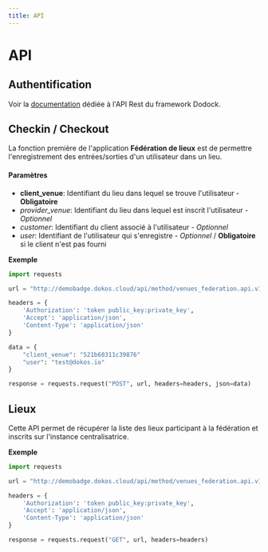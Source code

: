 ```yaml
---
title: API
---
```


# API


## Authentification

Voir la [documentation](/dodock/ressources/api/rest_api) dédiée à l'API Rest du framework Dodock.


## Checkin / Checkout

La fonction première de l'application **Fédération de lieux** est de permettre l'enregistrement des entrées/sorties d'un utilisateur dans un lieu.


#### Paramètres

- **client_venue**: Identifiant du lieu dans lequel se trouve l'utilisateur - **Obligatoire**
- *provider_venue*: Identifiant du lieu dans lequel est inscrit l'utilisateur - *Optionnel*
- *customer*: Identifiant du client associé à l'utilisateur - *Optionnel*
- *user*: Identifiant de l'utilisateur qui s'enregistre - *Optionnel* / **Obligatoire** si le client n'est pas fourni


**Exemple**

```python
import requests  

url = "http://demobadge.dokos.cloud/api/method/venues_federation.api.v1/checkin"  

headers = {
    'Authorization': 'token public_key:private_key',
    'Accept': 'application/json',
    'Content-Type': 'application/json'
}

data = {
    "client_venue": "521b60311c39876"
    "user": "test@dokos.io"
}

response = requests.request("POST", url, headers=headers, json=data)
```


## Lieux

Cette API permet de récupérer la liste des lieux participant à la fédération et inscrits sur l'instance centralisatrice.


**Exemple**

```python
import requests  

url = "http://demobadge.dokos.cloud/api/method/venues_federation.api.v1/venues"  

headers = {
    'Authorization': 'token public_key:private_key',
    'Accept': 'application/json',
    'Content-Type': 'application/json'
}

response = requests.request("GET", url, headers=headers)
```
